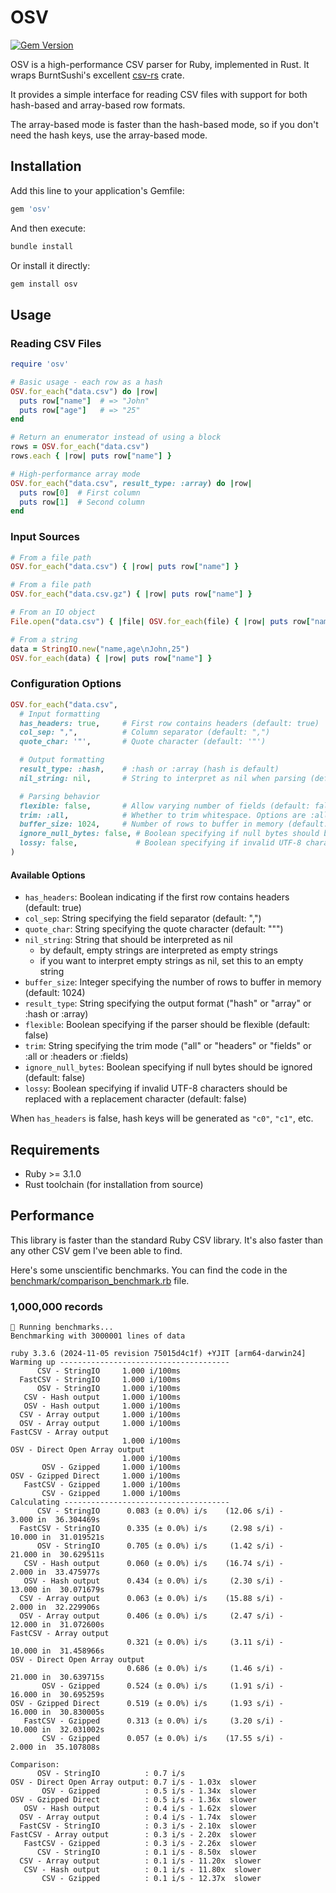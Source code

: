 # OSV

[![Gem Version](https://badge.fury.io/rb/osv.svg)](https://badge.fury.io/rb/osv)

OSV is a high-performance CSV parser for Ruby, implemented in Rust. It wraps BurntSushi's excellent [csv-rs](https://github.com/BurntSushi/rust-csv) crate.

It provides a simple interface for reading CSV files with support for both hash-based and array-based row formats.

The array-based mode is faster than the hash-based mode, so if you don't need the hash keys, use the array-based mode.

## Installation

Add this line to your application's Gemfile:

```ruby
gem 'osv'
```

And then execute:

```bash
bundle install
```

Or install it directly:

```bash
gem install osv
```

## Usage

### Reading CSV Files

```ruby
require 'osv'

# Basic usage - each row as a hash
OSV.for_each("data.csv") do |row|
  puts row["name"]  # => "John"
  puts row["age"]   # => "25"
end

# Return an enumerator instead of using a block
rows = OSV.for_each("data.csv")
rows.each { |row| puts row["name"] }

# High-performance array mode
OSV.for_each("data.csv", result_type: :array) do |row|
  puts row[0]  # First column
  puts row[1]  # Second column
end
```

### Input Sources

```ruby
# From a file path
OSV.for_each("data.csv") { |row| puts row["name"] }

# From a file path
OSV.for_each("data.csv.gz") { |row| puts row["name"] }

# From an IO object
File.open("data.csv") { |file| OSV.for_each(file) { |row| puts row["name"] } }

# From a string
data = StringIO.new("name,age\nJohn,25")
OSV.for_each(data) { |row| puts row["name"] }
```

### Configuration Options

```ruby
OSV.for_each("data.csv",
  # Input formatting
  has_headers: true,     # First row contains headers (default: true)
  col_sep: ",",          # Column separator (default: ",")
  quote_char: '"',       # Quote character (default: '"')

  # Output formatting
  result_type: :hash,    # :hash or :array (hash is default)
  nil_string: nil,       # String to interpret as nil when parsing (default: nil)

  # Parsing behavior
  flexible: false,       # Allow varying number of fields (default: false)
  trim: :all,            # Whether to trim whitespace. Options are :all, :headers, or :fields (default: nil)
  buffer_size: 1024,     # Number of rows to buffer in memory (default: 1024)
  ignore_null_bytes: false, # Boolean specifying if null bytes should be ignored (default: false)
  lossy: false,             # Boolean specifying if invalid UTF-8 characters should be replaced with a replacement character (default: false)
)
```

#### Available Options

- `has_headers`: Boolean indicating if the first row contains headers (default: true)
- `col_sep`: String specifying the field separator (default: ",")
- `quote_char`: String specifying the quote character (default: "\"")
- `nil_string`: String that should be interpreted as nil
  - by default, empty strings are interpreted as empty strings
  - if you want to interpret empty strings as nil, set this to an empty string
- `buffer_size`: Integer specifying the number of rows to buffer in memory (default: 1024)
- `result_type`: String specifying the output format ("hash" or "array" or :hash or :array)
- `flexible`: Boolean specifying if the parser should be flexible (default: false)
- `trim`: String specifying the trim mode ("all" or "headers" or "fields" or :all or :headers or :fields)
- `ignore_null_bytes`: Boolean specifying if null bytes should be ignored (default: false)
- `lossy`: Boolean specifying if invalid UTF-8 characters should be replaced with a replacement character (default: false)

When `has_headers` is false, hash keys will be generated as `"c0"`, `"c1"`, etc.

## Requirements

- Ruby >= 3.1.0
- Rust toolchain (for installation from source)

## Performance

This library is faster than the standard Ruby CSV library. It's also faster than any other CSV gem I've been able to find.

Here's some unscientific benchmarks. You can find the code in the [benchmark/comparison_benchmark.rb](benchmark/comparison_benchmark.rb) file.

### 1,000,000 records

```
🏃 Running benchmarks...
Benchmarking with 3000001 lines of data

ruby 3.3.6 (2024-11-05 revision 75015d4c1f) +YJIT [arm64-darwin24]
Warming up --------------------------------------
      CSV - StringIO     1.000 i/100ms
  FastCSV - StringIO     1.000 i/100ms
      OSV - StringIO     1.000 i/100ms
   CSV - Hash output     1.000 i/100ms
   OSV - Hash output     1.000 i/100ms
  CSV - Array output     1.000 i/100ms
  OSV - Array output     1.000 i/100ms
FastCSV - Array output
                         1.000 i/100ms
OSV - Direct Open Array output
                         1.000 i/100ms
       OSV - Gzipped     1.000 i/100ms
OSV - Gzipped Direct     1.000 i/100ms
   FastCSV - Gzipped     1.000 i/100ms
       CSV - Gzipped     1.000 i/100ms
Calculating -------------------------------------
      CSV - StringIO      0.083 (± 0.0%) i/s    (12.06 s/i) -      3.000 in  36.304469s
  FastCSV - StringIO      0.335 (± 0.0%) i/s     (2.98 s/i) -     10.000 in  31.019521s
      OSV - StringIO      0.705 (± 0.0%) i/s     (1.42 s/i) -     21.000 in  30.629511s
   CSV - Hash output      0.060 (± 0.0%) i/s    (16.74 s/i) -      2.000 in  33.475977s
   OSV - Hash output      0.434 (± 0.0%) i/s     (2.30 s/i) -     13.000 in  30.071679s
  CSV - Array output      0.063 (± 0.0%) i/s    (15.88 s/i) -      2.000 in  32.229906s
  OSV - Array output      0.406 (± 0.0%) i/s     (2.47 s/i) -     12.000 in  31.072600s
FastCSV - Array output
                          0.321 (± 0.0%) i/s     (3.11 s/i) -     10.000 in  31.458966s
OSV - Direct Open Array output
                          0.686 (± 0.0%) i/s     (1.46 s/i) -     21.000 in  30.639715s
       OSV - Gzipped      0.524 (± 0.0%) i/s     (1.91 s/i) -     16.000 in  30.695259s
OSV - Gzipped Direct      0.519 (± 0.0%) i/s     (1.93 s/i) -     16.000 in  30.830005s
   FastCSV - Gzipped      0.313 (± 0.0%) i/s     (3.20 s/i) -     10.000 in  32.031002s
       CSV - Gzipped      0.057 (± 0.0%) i/s    (17.55 s/i) -      2.000 in  35.107808s

Comparison:
      OSV - StringIO          : 0.7 i/s
OSV - Direct Open Array output: 0.7 i/s - 1.03x  slower
       OSV - Gzipped          : 0.5 i/s - 1.34x  slower
OSV - Gzipped Direct          : 0.5 i/s - 1.36x  slower
   OSV - Hash output          : 0.4 i/s - 1.62x  slower
  OSV - Array output          : 0.4 i/s - 1.74x  slower
  FastCSV - StringIO          : 0.3 i/s - 2.10x  slower
FastCSV - Array output        : 0.3 i/s - 2.20x  slower
   FastCSV - Gzipped          : 0.3 i/s - 2.26x  slower
      CSV - StringIO          : 0.1 i/s - 8.50x  slower
  CSV - Array output          : 0.1 i/s - 11.20x  slower
   CSV - Hash output          : 0.1 i/s - 11.80x  slower
       CSV - Gzipped          : 0.1 i/s - 12.37x  slower
```
